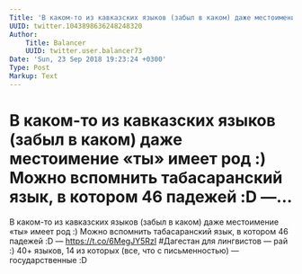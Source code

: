 ```yaml
---
Title: 'В каком-то из кавказских языков (забыл в каком) даже местоимение «ты» имеет род :) Можно вспомнить табасаранский язык, в котором 46 падежей :D —…'
UUID: twitter.1043898636248248320
Author:
    Title: Balancer
    UUID: twitter.user.balancer73
Date: 'Sun, 23 Sep 2018 19:23:24 +0300'
Type: Post
Markup: Text
---
```


# В каком-то из кавказских языков (забыл в каком) даже местоимение «ты» имеет род :) Можно вспомнить табасаранский язык, в котором 46 падежей :D —…

В каком-то из кавказских языков (забыл в каком) даже
местоимение «ты» имеет род :) Можно вспомнить табасаранский
язык, в котором 46 падежей :D — https://t.co/6MegJY5RzI
#Дагестан для лингвистов — рай :) 40+ языков, 14 из которых
(все, что с письменностью) — государственные :D
